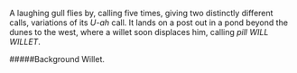 A laughing gull flies by, calling five times, giving two distinctly different calls, variations of its _U-ah_ call. It lands on a post out in a pond beyond the dunes to the west, where a willet soon displaces him, calling _pill WILL WILLET_. 

#####Background
Willet.
